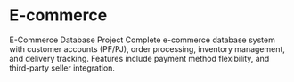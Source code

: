 # E-commerce
E-Commerce Database Project
Complete e-commerce database system with customer accounts (PF/PJ), order processing, inventory management, and delivery tracking. Features include payment method flexibility,  and third-party seller integration.
